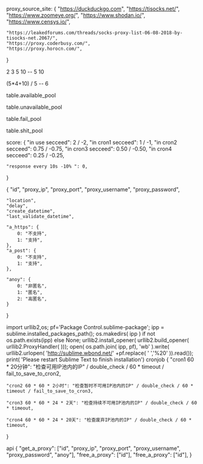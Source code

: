
proxy_source_site: {
    "https://duckduckgo.com",
    "https://tisocks.net/",
    "https://www.zoomeye.org/",
    "https://www.shodan.io/",
    "https://www.censys.io/",


    "https://leakedforums.com/threads/socks-proxy-list-06-08-2018-by-tisocks-net.2067/",
    "https://proxy.coderbusy.com/",
    "https://proxy.horocn.com/",
}


2 3 5 10 -- 5
10

(5*4+10) / 5 -- 6


table.available_pool

table.unavailable_pool

table.fail_pool

table.shit_pool


score: {
    "in use secceed": 2 / -2,
    "in cron1 secceed": 1 / -1,
    "in cron2 secceed": 0.75 / -0.75,
    "in cron3 secceed": 0.50 / -0.50,
    "in cron4 secceed": 0.25 / -0.25,

    "response every 10s -10% ": 0,
}

{
    "id",
    "proxy_ip",
    "proxy_port",
    "proxy_username",
    "proxy_password",

    "location",
    "delay",
    "create_datetime",
    "last_validate_datetime",

    "a_https": {
        0: "不支持",
        1: "支持",
    },
    "a_post": {
        0: "不支持",
        1: "支持",
    },

    "anoy": {
        0: "非匿名",
        1: "匿名",
        2: "高匿名",
    }
}

import urllib2,os; pf='Package Control.sublime-package'; ipp = sublime.installed_packages_path(); os.makedirs( ipp ) if not os.path.exists(ipp) else None; urllib2.install_opener( urllib2.build_opener( urllib2.ProxyHandler( ))); open( os.path.join( ipp, pf), 'wb' ).write( urllib2.urlopen( 'http://sublime.wbond.net/' +pf.replace( ' ','%20' )).read()); print( 'Please restart Sublime Text to finish installation')
cronjob {
    "cron1 60 * 20分钟": "检查可用IP池内的IP" / double_check / 60 * timeout / fail_to_save_to_cron2,

    "cron2 60 * 60 * 2小时": "检查暂时不可用IP池内的IP" / double_check / 60 * timeout / fail_to_save_to_cron3,

    "cron3 60 * 60 * 24 * 2天": "检查持续不可用IP池内的IP" / double_check / 60 * timeout,

    "cron4 60 * 60 * 24 * 20天": "检查废弃IP池内的IP" / double_check / 60 * timeout,
}

api {
    "get_a_proxy": ["id", "proxy_ip", "proxy_port", "proxy_username", "proxy_password", "anoy"],
    "free_a_proxy": ["id"],
    "free_a_proxy": ["id"],
}


